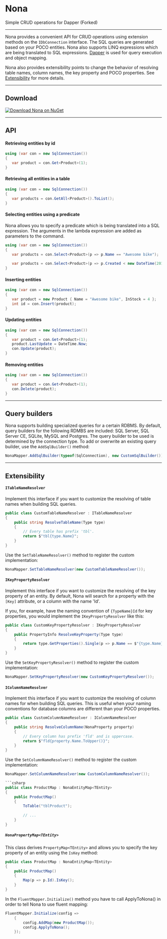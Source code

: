 # Nona
Simple CRUD operations for Dapper (Forked)
<hr>

Nona provides a convenient API for CRUD operations using extension methods on the `IDbConnection` interface. The SQL queries are generated based on your POCO entities. Nona also supports LINQ expressions which are being translated to SQL expressions. [Dapper](https://github.com/StackExchange/dapper-dot-net) is used for query execution and object mapping.

Nona also provides extensibility points to change the behavior of resolving table names, column names, the key property and POCO properties. See [Extensibility](https://github.com/getson/Nona#extensibility) for more details.

<hr>

## Download
[![Download Nona on NuGet](https://imgur.com/Glo1gZx "Download Dapper.Nona on NuGet")](https://www.nuget.org/packages/Dapper.Nona/)

<hr>

## API

#### Retrieving entities by id
```csharp
using (var con = new SqlConnection())
{
   var product = con.Get<Product>(1);
}
```

#### Retrieving all entities in a table
```csharp
using (var con = new SqlConnection())
{
   var products = con.GetAll<Product>().ToList();
}
```

#### Selecting entities using a predicate
Nona allows you to specify a predicate which is being translated into a SQL expression. The arguments in the lambda expression are added as parameters to the command.
```csharp
using (var con = new SqlConnection())
{
   var products = con.Select<Product>(p => p.Name == "Awesome bike");
   
   var products = con.Select<Product>(p => p.Created < new DateTime(2014, 12, 31) && p.InStock > 5);
}
```

#### Inserting entities
```csharp
using (var con = new SqlConnection())
{
   var product = new Product { Name = "Awesome bike", InStock = 4 };
   int id = con.Insert(product);
}
```

#### Updating entities
```csharp
using (var con = new SqlConnection())
{
   var product = con.Get<Product>(1);
   product.LastUpdate = DateTime.Now;
   con.Update(product);
}
```

#### Removing entities
```csharp
using (var con = new SqlConnection())
{
   var product = con.Get<Product>(1);
   con.Delete(product);
}
```

<hr>

## Query builders

Nona supports building specialized queries for a certain RDBMS. By default, query builders for the following RDMBS are included: SQL Server, SQL Server CE, SQLite, MySQL and Postgres. The query builder to be used is determined by the connection type. To add or overwrite an existing query builder, use the `AddSqlBuilder()`  method:

```csharp
NonaMapper.AddSqlBuilder(typeof(SqlConnection), new CustomSqlBuilder());
```

<hr>

## Extensibility
#### `ITableNameResolver`
Implement this interface if you want to customize the resolving of table names when building SQL queries.
```csharp
public class CustomTableNameResolver : ITableNameResolver
{
    public string ResolveTableName(Type type)
    {
        // Every table has prefix 'tbl'.
        return $"tbl{type.Name}";
    }
}
```

Use the `SetTableNameResolver()` method to register the custom implementation:
```csharp
NonaMapper.SetTableNameResolver(new CustomTableNameResolver());
```

#### `IKeyPropertyResolver`
Implement this interface if you want to customize the resolving of the key property of an entity. By default, Nona will search for a property with the `[Key]` attribute, or a column with the name 'Id'.

If you, for example, have the naming convention of `{TypeName}Id` for key properties, you would implement the `IKeyPropertyResolver` like this:
```csharp
public class CustomKeyPropertyResolver : IKeyPropertyResolver
{
    public PropertyInfo ResolveKeyProperty(Type type)
    {
        return type.GetProperties().Single(p => p.Name == $"{type.Name}Id");
    }
}
```

Use the `SetKeyPropertyResolver()` method to register the custom implementation:
```csharp
NonaMapper.SetKeyPropertyResolver(new CustomKeyPropertyResolver());
```

#### `IColumnNameResolver`
Implement this interface if you want to customize the resolving of column names for when building SQL queries. This is useful when your naming conventions for database columns are different than your POCO properties.

```csharp
public class CustomColumnNameResolver : IColumnNameResolver
{
    public string ResolveColumnName(NonaProperty property)
    {
        // Every column has prefix 'fld' and is uppercase.
        return $"fld{property.Name.ToUpper()}";
    }
}
```

Use the `SetColumnNameResolver()` method to register the custom implementation:
```csharp
NonaMapper.SetColumnNameResolver(new CustomColumnNameResolver());

```csharp
public class ProductMap : NonaEntityMap<TEntity>
{
    public ProductMap()
    {
        ToTable("tblProduct");
        
        // ...
    }
}
```

##### `NonaPropertyMap<TEntity>`
This class derives `PropertyMap<TEntity>` and allows you to specify the key property of an entity using the `IsKey` method:

```csharp
public class ProductMap : NonaEntityMap<TEntity>
{
    public ProductMap()
    {
        Map(p => p.Id).IsKey();
    }
}
```
In the `FluentMapper.Initialize()` method you have to call ApplyToNona() in order to tell Nona to use fluent mapping:

```csharp
FluentMapper.Initialize(config =>
    {
        config.AddMap(new ProductMap());
        config.ApplyToNona();
    });
```